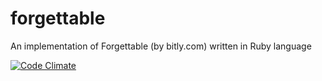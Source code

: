 forgettable
===========

An implementation of Forgettable (by bitly.com) written in Ruby language


[![Code Climate](https://codeclimate.com/github/ncalca/forgettable/badges/gpa.svg)](https://codeclimate.com/github/ncalca/forgettable)
